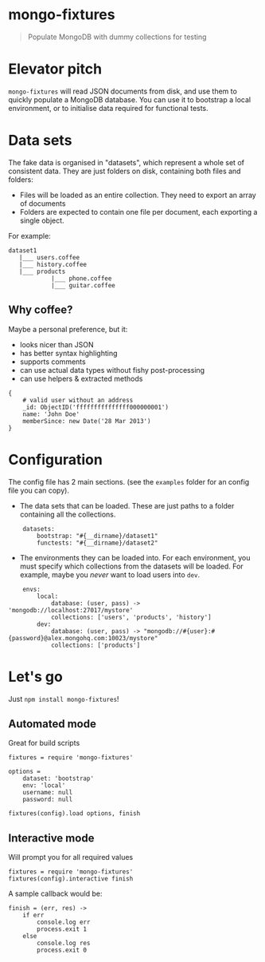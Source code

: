 # mongo-fixtures

> Populate MongoDB with dummy collections for testing


# Elevator pitch

`mongo-fixtures` will read JSON documents from disk, and use them to quickly populate a MongoDB database. You can use it to bootstrap a local environment, or to initialise data required for functional tests.


# Data sets

The fake data is organised in "datasets", which represent a whole set of consistent data. They are just folders on disk, containing both files and folders:

- Files will be loaded as an entire collection. They need to export an array of documents
- Folders are expected to contain one file per document, each exporting a single object.

For example:

```
dataset1
   |___ users.coffee
   |___ history.coffee
   |___ products
            |___ phone.coffee
            |___ guitar.coffee   
```

## Why coffee?

Maybe a personal preference, but it:
- looks nicer than JSON
- has better syntax highlighting
- supports comments
- can use actual data types without fishy post-processing
- can use helpers & extracted methods

```
{
	# valid user without an address
    _id: ObjectID('fffffffffffffff000000001')
    name: 'John Doe'
    memberSince: new Date('28 Mar 2013')
}
```


# Configuration

The config file has 2 main sections.
(see the `examples` folder for an config file you can copy).

- The data sets that can be loaded.
   These are just paths to a folder containing all the collections.

```
    datasets:
        bootstrap: "#{__dirname}/dataset1"
        functests: "#{__dirname}/dataset2"
```

- The environments they can be loaded into.
   For each environment, you must specify which collections from the datasets will be loaded. For example, maybe you *never* want to load users into `dev`.

```    
    envs:
        local:
            database: (user, pass) -> 'mongodb://localhost:27017/mystore'
            collections: ['users', 'products', 'history']
        dev:
            database: (user, pass) -> "mongodb://#{user}:#{password}@alex.mongohq.com:10023/mystore"
            collections: ['products']
```


# Let's go

Just `npm install mongo-fixtures`!


## Automated mode

Great for build scripts

```
fixtures = require 'mongo-fixtures'

options =
    dataset: 'bootstrap'
    env: 'local'
    username: null
    password: null

fixtures(config).load options, finish
```

## Interactive mode

Will prompt you for all required values

```
fixtures = require 'mongo-fixtures'
fixtures(config).interactive finish
```

A sample callback would be:

```
finish = (err, res) ->
    if err
        console.log err
        process.exit 1
    else
        console.log res
        process.exit 0
```
